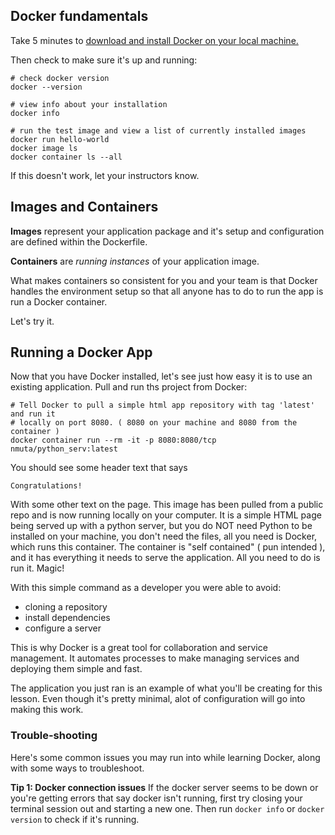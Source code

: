 ## Docker fundamentals


Take 5 minutes to [download and install Docker on your local machine.](https://docs.docker.com/engine/installation/)

Then check to make sure it's up and running:

```
# check docker version
docker --version

# view info about your installation
docker info

# run the test image and view a list of currently installed images
docker run hello-world
docker image ls
docker container ls --all
```
If this doesn't work, let your instructors know.

## Images and Containers

**Images** represent your application package and it's setup and configuration are defined within the Dockerfile.

**Containers** are *running instances* of your application image. 

What makes containers so consistent for you and your team is that Docker handles the environment setup so that all anyone has to do to run the app is run a Docker container.

Let's try it.

## Running a Docker App

Now that you have Docker installed, let's see just how easy it is to use an existing application. Pull and run ths project from Docker:

```
# Tell Docker to pull a simple html app repository with tag 'latest' and run it 
# locally on port 8080. ( 8080 on your machine and 8080 from the container ) 
docker container run --rm -it -p 8080:8080/tcp nmuta/python_serv:latest
```

You should see some header text that says

```
Congratulations! 
```
With some other text on the page. This image has been pulled from a public repo and is now running locally on your computer. It is a simple HTML page being served up with a python server, but you do NOT need Python to be installed on your machine, you don't need the files, all you need is Docker, which runs this container. The container is "self contained" ( pun intended ), and it has everything it needs to serve the application. All you need to do is run it.  Magic! 

With this simple command as a developer you were able to avoid:

- cloning a repository
- install dependencies
- configure a server

This is why Docker is a great tool for collaboration and service management. It automates processes to make managing services and deploying them simple and fast.

The application you just ran is an example of what you'll be creating for this lesson. Even though it's pretty minimal, alot of configuration will go into making this work. 

### Trouble-shooting

Here's some common issues you may run into while learning Docker, along with some ways to troubleshoot.

**Tip 1: Docker connection issues**
If the docker server seems to be down or you're getting errors that say docker isn't running, first try closing your terminal session out and starting a new one. Then run `docker info` or `docker version` to check if it's running.


 
